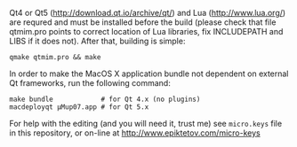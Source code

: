 Qt4 or Qt5 (http://download.qt.io/archive/qt/) and Lua (http://www.lua.org/)
are requred and must be installed before the build (please check that file
qtmim.pro points to correct location of Lua libraries, fix INCLUDEPATH and
LIBS if it does not). After that, building is simple:

	qmake qtmim.pro && make

In order to make the MacOS X application bundle not dependent on external
Qt frameworks, run the following command:

	make bundle            # for Qt 4.x (no plugins)
	macdeployqt µMup07.app # for Qt 5.x

For help with the editing (and you will need it, trust me) see `micro.keys`
file in this repository, or on-line at http://www.epiktetov.com/micro-keys
